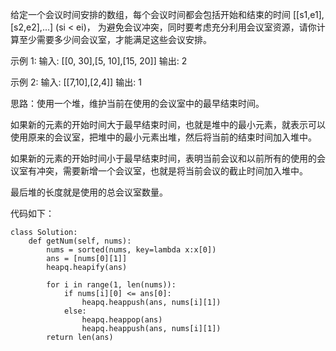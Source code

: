 给定一个会议时间安排的数组，每个会议时间都会包括开始和结束的时间 [[s1,e1],[s2,e2],…] (si < ei)，
 为避免会议冲突，同时要考虑充分利用会议室资源，请你计算至少需要多少间会议室，才能满足这些会议安排。

示例 1:
输入: [[0, 30],[5, 10],[15, 20]]
输出: 2

示例 2:
输入: [[7,10],[2,4]]
输出: 1


思路：使用一个堆，维护当前在使用的会议室中的最早结束时间。

如果新的元素的开始时间大于最早结束时间，也就是堆中的最小元素，就表示可以使用原来的会议室，把堆中的最小元素出堆，然后将当前的结束时间加入堆中。

如果新的元素的开始时间小于最早结束时间，表明当前会议和以前所有的使用的会议室有冲突，需要新增一个会议室，也就是将当前会议的截止时间加入堆中。

最后堆的长度就是使用的总会议室数量。

代码如下：
```
class Solution:
    def getNum(self, nums):
        nums = sorted(nums, key=lambda x:x[0])
        ans = [nums[0][1]]
        heapq.heapify(ans)
        
        for i in range(1, len(nums)):
            if nums[i][0] <= ans[0]:
                heapq.heappush(ans, nums[i][1])
            else:
                heapq.heappop(ans)
                heapq.heappush(ans, nums[i][1])
        return len(ans)
        

```

